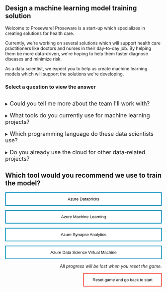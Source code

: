 <style>
.button  {
  border: none;
  color: black;
  width: 100%;
  padding: 12px 28px;
  background-color: white;
  border: 2px solid #008CBA;
  transition-duration: 0.4s;
}
.button:hover  {
  background-color: #008CBA;
  color: white; 
  border: 2px solid #008CBA;
}
.resetbutton  {
  border: none;
  color: black;
  float: right;
  padding: 12px 28px;
  background-color: white;
  border: 2px solid #f44336;
  transition-duration: 0.4s;
}
.resetbutton:hover  {
  background-color: #f44336;
  color: white; 
  border: 2px solid #f44336;
}
</style>

## Design a machine learning model training solution

Welcome to Proseware! Proseware is a start-up which specializes in creating solutions for health care. 

Currently, we're working on several solutions which will support health care practitioners like doctors and nurses in their day-to-day job. By helping them be more data-driven, we're hoping to help them faster diagnose diseases and minimize risk.

As a data scientist, we expect you to help us create machine learning models which will support the solutions we're developing.

### Select a question to view the answer

<br/>
<details>
<summary><font size="+1">Could you tell me more about the team I'll work with?</font></summary>

We only just decided to work with machine learning models, so the current data science team is quite small. We therefore advise you to allocate your time wisely. 

It would be really helpful if you could work more closely together with the other two data scientists. You should be able to build on each other's work and easily share your code. Preferably, we would want to have a library of code snippets you could reuse for new projects to speed up the development process.
</details>

<br/>
<details>
<summary><font size="+1">What tools do you currently use for machine learning projects?</font></summary>

We just started our data science team. So far, the data scientists seem to be working on their own devices. We haven't explored other options yet for them to work in the Azure cloud. 

Ideally, we do want them to work with a cloud service so that we can use more scalable and cost-efficient compute. Since we work a lot with medical and privacy-sensitive data, we also want to avoid people having a copy of the data on their own device.
</details>

<br/>
<details>
<summary><font size="+1">Which programming language do these data scientists use?</font></summary>

The data scientists only work in Python. They work in Jupyter notebooks.
</details>

<br/>
<details>
<summary><font size="+1">Do you already use the cloud for other data-related projects?</font></summary>

Our data engineers and data analysts are already working with Azure. One of the first large data-related projects we implemented was to create a data ingestion and transformation pipeline. The data engineers have mostly worked with Azure Synapse Analytics to create those pipelines.

Data is collected from multiple sources, like the Customer Relationship Management (CRM) system we use for patient data. After collection, the data is cleaned, prepped, and saved to a SQL database. 

Finally, data analysts use Power BI on top of that SQL database to visualize necessary insights. They've created reports which are used by our customers on a daily basis.
</details>

## Which tool would you recommend we use to train the model?

<button class="button" onclick="window.location.href='04B';">Azure Databricks</button>

<button class="button" onclick="window.location.href='04A';">Azure Machine Learning</button>

<button class="button" onclick="window.location.href='04B';">Azure Synapse Analytics</button>

<button class="button" onclick="window.location.href='04B';">Azure Data Science Virtual Machine</button>

<p style="text-align:right;"><i>All progress will be lost when you reset the game.</i></p>

<button class="resetbutton" onclick="window.location.href='../../00-start-training';">Reset game and go back to start</button>
